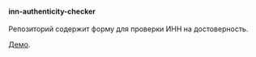 #### inn-authenticity-checker

Репозиторий содержит форму для проверки ИНН на достоверность.

[Демо](https://inn-authenticity-checker.000webhostapp.com/).